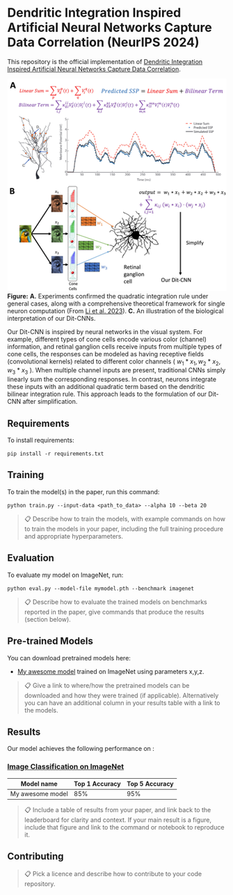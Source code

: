 # Dendritic Integration Inspired Artificial Neural Networks Capture Data Correlation (NeurIPS 2024)

This repository is the official implementation of [Dendritic Integration Inspired Artificial Neural Networks Capture Data Correlation](https://arxiv.org/abs/2030.12345). 

![](/img/interpretation.jpeg)
**Figure:** **A.** Experiments confirmed the quadratic integration rule under general
cases, along with a comprehensive theoretical framework for single neuron computation (From [Li et al. 2023](https://onlinelibrary.wiley.com/doi/abs/10.1002/cpa.22020)). **C.**
An illustration of the biological interpretation of our Dit-CNNs.

Our Dit-CNN is inspired by neural networks in the visual system. For example, different types of cone cells encode various color (channel) information, and retinal ganglion cells receive inputs from multiple types of cone cells, the responses can be modeled as having receptive fields (convolutional kernels) related to different color channels ( $w_1 * x_1, w_2 * x_2, w_3 * x_3$ ). When multiple channel inputs are present, traditional CNNs simply linearly sum the corresponding responses. In contrast, neurons integrate these inputs with an additional quadratic term based on the dendritic bilinear integration rule. This approach leads to the formulation of our Dit-CNN after simplification. 

## Requirements

To install requirements:

```setup
pip install -r requirements.txt
```

## Training

To train the model(s) in the paper, run this command:

```train
python train.py --input-data <path_to_data> --alpha 10 --beta 20
```

>📋  Describe how to train the models, with example commands on how to train the models in your paper, including the full training procedure and appropriate hyperparameters.

## Evaluation

To evaluate my model on ImageNet, run:

```eval
python eval.py --model-file mymodel.pth --benchmark imagenet
```

>📋  Describe how to evaluate the trained models on benchmarks reported in the paper, give commands that produce the results (section below).

## Pre-trained Models

You can download pretrained models here:

- [My awesome model](https://drive.google.com/mymodel.pth) trained on ImageNet using parameters x,y,z. 

>📋  Give a link to where/how the pretrained models can be downloaded and how they were trained (if applicable).  Alternatively you can have an additional column in your results table with a link to the models.

## Results

Our model achieves the following performance on :

### [Image Classification on ImageNet](https://paperswithcode.com/sota/image-classification-on-imagenet)

| Model name         | Top 1 Accuracy  | Top 5 Accuracy |
| ------------------ |---------------- | -------------- |
| My awesome model   |     85%         |      95%       |

>📋  Include a table of results from your paper, and link back to the leaderboard for clarity and context. If your main result is a figure, include that figure and link to the command or notebook to reproduce it. 


## Contributing

>📋  Pick a licence and describe how to contribute to your code repository. 
